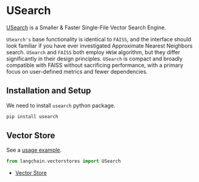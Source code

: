 # USearch

[USearch](https://unum-cloud.github.io/usearch/) is a Smaller & Faster Single-File Vector Search Engine.

`USearch's` base functionality is identical to `FAISS`, and the interface should look
familiar if you have ever investigated Approximate Nearest Neighbors search.
`USearch` and `FAISS` both employ `HNSW` algorithm, but they differ significantly
in their design principles. `USearch` is compact and broadly compatible with FAISS without
sacrificing performance, with a primary focus on user-defined metrics and fewer dependencies.

## Installation and Setup[​](#installation-and-setup "Direct link to Installation and Setup")

We need to install `usearch` python package.

```bash
pip install usearch  

```

## Vector Store[​](#vector-store "Direct link to Vector Store")

See a [usage example](/docs/integrations/vectorstores/usearch).

```python
from langchain.vectorstores import USearch  

```

- [Vector Store](#vector-store)
